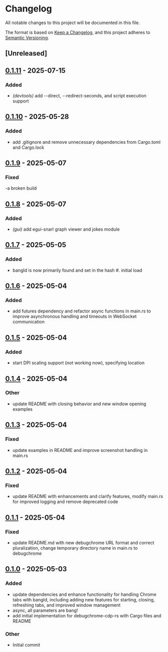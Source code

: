 # Changelog

All notable changes to this project will be documented in this file.

The format is based on [Keep a Changelog](https://keepachangelog.com/en/1.0.0/),
and this project adheres to [Semantic Versioning](https://semver.org/spec/v2.0.0.html).

## [Unreleased]

## [0.1.11](https://github.com/davehorner/debugchrome-cdp-rs/compare/v0.1.10...v0.1.11) - 2025-07-15

### Added

- *(devtools)* add --direct, --redirect-seconds, and script execution support

## [0.1.10](https://github.com/davehorner/debugchrome-cdp-rs/compare/v0.1.9...v0.1.10) - 2025-05-28

### Added

- add .gitignore and remove unnecessary dependencies from Cargo.toml and Cargo.lock

## [0.1.9](https://github.com/davehorner/debugchrome-cdp-rs/compare/v0.1.8...v0.1.9) - 2025-05-07

### Fixed

-a broken build

## [0.1.8](https://github.com/davehorner/debugchrome-cdp-rs/compare/v0.1.7...v0.1.8) - 2025-05-07

### Added

- *(gui)* add egui-snarl graph viewer and jokes module

## [0.1.7](https://github.com/davehorner/debugchrome-cdp-rs/compare/v0.1.6...v0.1.7) - 2025-05-05

### Added

- bangId is now primarily found and set in the hash #.  initial load

## [0.1.6](https://github.com/davehorner/debugchrome-cdp-rs/compare/v0.1.5...v0.1.6) - 2025-05-04

### Added

- add futures dependency and refactor async functions in main.rs to improve asynchronous handling and timeouts in WebSocket communication

## [0.1.5](https://github.com/davehorner/debugchrome-cdp-rs/compare/v0.1.4...v0.1.5) - 2025-05-04

### Added

- start DPI scaling support (not working now), specifying location

## [0.1.4](https://github.com/davehorner/debugchrome-cdp-rs/compare/v0.1.3...v0.1.4) - 2025-05-04

### Other

- update README with closing behavior and new window opening examples

## [0.1.3](https://github.com/davehorner/debugchrome-cdp-rs/compare/v0.1.2...v0.1.3) - 2025-05-04

### Fixed

- update examples in README and improve screenshot handling in main.rs

## [0.1.2](https://github.com/davehorner/debugchrome-cdp-rs/compare/v0.1.1...v0.1.2) - 2025-05-04

### Fixed

- update README with enhancements and clarify features, modify main.rs for improved logging and remove deprecated code

## [0.1.1](https://github.com/davehorner/debugchrome-cdp-rs/compare/v0.1.0...v0.1.1) - 2025-05-04

### Fixed

- update README.md with new debugchrome URL format and correct pluralization, change temporary directory name in main.rs to debugchrome

## [0.1.0](https://github.com/davehorner/debugchrome-cdp-rs/releases/tag/v0.1.0) - 2025-05-03

### Added

- update dependencies and enhance functionality for handling Chrome tabs with bangId, including adding new features for starting, closing, refreshing tabs, and improved window management
- async, all parameters are bang!
- add initial implementation for debugchrome-cdp-rs with Cargo files and README

### Other

- Initial commit

